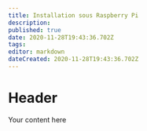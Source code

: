 ```yaml
---
title: Installation sous Raspberry Pi
description: 
published: true
date: 2020-11-28T19:43:36.702Z
tags: 
editor: markdown
dateCreated: 2020-11-28T19:43:36.702Z
---
```


# Header
Your content here
